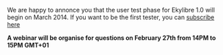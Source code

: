 We are happy to annonce you that the user test phase for Ekylibre 1.0 will begin on March 2014.
If you want to be the first tester, you can [subscribe here](https://docs.google.com/forms/d/1QxuemJEQHTLSGdL7KZvrg2FD0GiethFuaf7-6KwDdQ8)

**A webinar will be organise for questions on February 27th from 14PM to 15PM GMT+01**